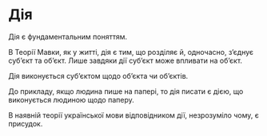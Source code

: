 # Дія

<keyword>Дія є</keyword> фундаментальним поняттям.

В <subject>Теорії Мавки</subject>, <keyword>як</keyword> у житті, <keyword>дія є</keyword> тим, що розділяє й,
одночасно, зʼєднує субʼєкт <keyword>та</keyword> обʼєкт. Лише завдяки <keyword>дії</keyword> субʼєкт може впливати на
обʼєкт.

<keyword>Дія</keyword> виконується субʼєктом щодо обʼєкта чи обʼєктів.

До прикладу, <keyword>якщо</keyword> людина пише на папері, то <keyword>дія</keyword> писати <keyword>
є</keyword> <keyword>дією</keyword>, що виконується людиною щодо паперу.

В наявній теорії української мови відповідником <keyword>дії</keyword>, незрозуміло чому, <keyword>є</keyword> присудок.